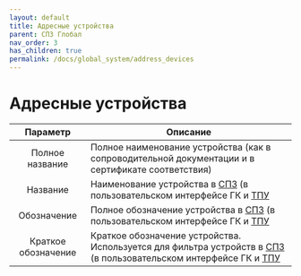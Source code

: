 ```yaml
---
layout: default
title: Адресные устройства
parent: СПЗ Глобал
nav_order: 3
has_children: true
permalink: /docs/global_system/address_devices
---
```


# Адресные устройства

<table> 
  <thead> 
    <tr> 
      <th style="text-align: center">Параметр</th>
      <th style="text-align: center">Описание</th>
    </tr>
  </thead> 
  <tbody>
    <tr>
      <td id="полное_название_устройства" style="text-align: center">Полное название</td>
      <td style="text-align: left">Полное наименование устройства (как в сопроводительной документации и в сертификате соответствия)</td>
    </tr>
    <tr>
      <td id="название_устройства" style="text-align: center">Название</td>
      <td style="text-align: left">Наименование устройства в <a href="/gk_manual/docs/global_system">СПЗ</a> (в пользовательском интерфейсе ГК и <a href="/gk_manual/docs/global_system/tpu">ТПУ</a></td>
    </tr>
    <tr>
      <td id="обозначение_устройства" style="text-align: center">Обозначение</td>
      <td style="text-align: left">Полное обозначение устройства в <a href="/gk_manual/docs/global_system">СПЗ</a> (в пользовательском интерфейсе ГК и <a href="/gk_manual/docs/global_system/tpu">ТПУ</a></td>
    </tr>
    <tr>
      <td id="краткое_обозначение" style="text-align: center">Краткое обозначение</td>
      <td style="text-align: left">Краткое обозначение устройства. Используется для фильтра устройств в <a href="/gk_manual/docs/global_system">СПЗ</a> (в пользовательском интерфейсе ГК и <a href="/gk_manual/docs/global_system/tpu">ТПУ</a></td>
    </tr>
  </tbody>
</table>
